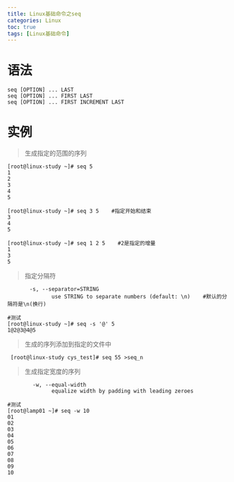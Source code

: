```yaml
---
title: Linux基础命令之seq
categories: Linux   
toc: true  
tags: [Linux基础命令]
---
```


# 语法

``` shell
seq [OPTION] ... LAST
seq [OPTION] ... FIRST LAST
seq [OPTION] ... FIRST INCREMENT LAST
```

# 实例
>  生成指定的范围的序列

``` shell
[root@linux-study ~]# seq 5
1
2
3
4
5
 
[root@linux-study ~]# seq 3 5    #指定开始和结束
3
4
5
 
[root@linux-study ~]# seq 1 2 5    #2是指定的增量
1
3
5
```
> 指定分隔符

``` shell
       -s, --separator=STRING
              use STRING to separate numbers (default: \n)    #默认的分隔符是\n(换行)

#测试
[root@linux-study ~]# seq -s '@' 5
1@2@3@4@5

```

> 生成的序列添加到指定的文件中

``` shell
 [root@linux-study cys_test]# seq 55 >seq_n
```
> 生成指定宽度的序列

``` shell
        -w, --equal-width
              equalize width by padding with leading zeroes

#测试
[root@lamp01 ~]# seq -w 10
01
02
03
04
05
06
07
08
09
10

```